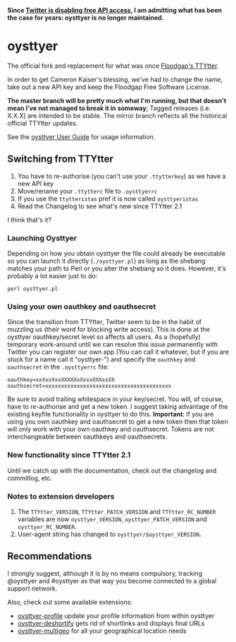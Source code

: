 **Since [Twitter is disabling free API access](https://twitter.com/TwitterDev/status/1621026986784337922), I am admitting what has been the case for years: oysttyer is no longer maintained.**

# oysttyer

The official fork and replacement for what was once [Floodgap's TTYtter](http://www.floodgap.com/software/ttytter/).

In order to get Cameron Kaiser's blessing, we've had to change the name, take out a new API key and keep the Floodgap Free Software License.

**The master branch will be pretty much what I'm running, but that doesn't mean I've not managed to break it in someway**; Tagged releases (i.e. X.X.X) are intended to be stable. The mirror branch reflects all the historical official TTYtter updates.

See the [oysttyer User Guide](http://oysttyer.github.io/docs/userGuide.html) for usage information.

## Switching from TTYtter

1. You have to re-authorise (you can't use your `.ttytterkey`) as we have a new API key
2. Move/rename your `.ttytterc` file to `.oysttyerrc`
3. If you use the `ttytteristas` pref it is now called `oysttyeristas`
4. Read the Changelog to see what's new since TTYtter 2.1

I think that's it?

### Launching Oysttyer

Depending on how you obtain oysttyer the file could already be executable so you can launch it directly (`./oysttyer.pl`) as long as the shebang matches your path to Perl or you alter the shebang so it does. However, it's probably a lot easier just to do:

	perl oysttyer.pl

### Using your own oauthkey and oauthsecret

Since the transition from TTYtter, Twitter seem to be in the habit of muzzling us (their word for blocking write access). This is done at the oysttyer oauthkey/secret level so affects all users. As a (hopefully) temporary work-around until we can resolve this issue permanently with Twitter you can register our own app (You can call it whatever, but if you are stuck for a name call it "oysttyer-<your twitter handle>") and specify the `oauthkey` and `oauthsecret` in the `.oysttyerrc` file:

	oauthkey=xxXxxXxxXXXXXxXxxxXXXxxXX
	oauthsecret=xxxxxxxxxxxxxxxxxxxxxxxxxxxxxxxxxxxxxxxx

Be sure to avoid trailing whitespace in your key/secret. You will, of course, have to re-authorise and get a new token. I suggest taking advantage of the existing keyfile functionality in oysttyer to do this. **Important**: If you are using you own oauthkey and oauthsecret to get a new token then that token will only work with your own oauthkey and oauthsecret. Tokens are not interchangeable between oauthkeys and oauthsecrets.

### New functionality since TTYtter 2.1

Until we catch up with the documentation, check out the changelog and commitlog, etc.

### Notes to extension developers

1. The `TTYtter_VERSION`, `TTYtter_PATCH_VERSION` and `TTYtter_RC_NUMBER` variables are now `oysttyer_VERSION`, `oysttyer_PATCH_VERSION` and `oysttyer_RC_NUMBER`.
2. User-agent string has changed to `oysttyer/$oysttyer_VERSION`.

## Recommendations

I strongly suggest, although it is by no means compulsory, tracking @oysttyer and #oysttyer as that way you become connected to a global support network.

Also, check out some available extensions:

* [oysttyer-profile](https://github.com/oysttyer/oysttyer-profile) update your profile information from within oysttyer
* [oysttyer-deshortify](https://github.com/oysttyer/oysttyer-deshortify) gets rid of shortlinks and displays final URLs
* [oysttyer-multigeo](https://github.com/oysttyer/oysttyer-multigeo) for all your geographical location needs


